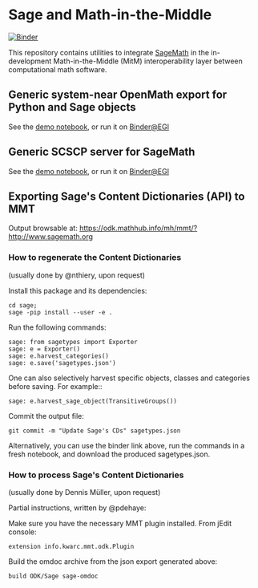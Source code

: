 # Sage and Math-in-the-Middle

[![Binder](https://mybinder.org/badge.svg)](https://mybinder.org/v2/gh/OpenDreamKit/MitM-Sage/master)

This repository contains utilities to integrate
[SageMath](http://sagemath.org) in the in-development
Math-in-the-Middle (MitM) interoperability layer between computational
math software.

## Generic system-near OpenMath export for Python and Sage objects

See the [demo notebook](sage/openmath_pickle_demo.ipynb), or run it on
[Binder@EGI](https://binderhub.fedcloud-tf.fedcloud.eu/v2/gh/OpenDreamKit/MitM-Sage/master?filepath=sage/openmath_pickle_demo.ipynb)

## Generic SCSCP server for SageMath

See the [demo notebook](demo_sage_scscp.ipynb), or run it on
[Binder@EGI](https://binderhub.fedcloud-tf.fedcloud.eu/v2/gh/OpenDreamKit/MitM-Sage/master?filepath=sage/demo_sage_scscp.ipynb)

## Exporting Sage's Content Dictionaries (API) to MMT

Output browsable at: https://odk.mathhub.info/mh/mmt/?http://www.sagemath.org

### How to regenerate the Content Dictionaries

(usually done by @nthiery, upon request)

Install this package and its dependencies:

    cd sage;
    sage -pip install --user -e .

Run the following commands:

    sage: from sagetypes import Exporter
    sage: e = Exporter()
    sage: e.harvest_categories()
    sage: e.save('sagetypes.json')

One can also selectively harvest specific objects, classes and
categories before saving. For example::

    sage: e.harvest_sage_object(TransitiveGroups())

Commit the output file:

    git commit -m "Update Sage's CDs" sagetypes.json

Alternatively, you can use the binder link above, run the commands in
a fresh notebook, and download the produced sagetypes.json.

### How to process Sage's Content Dictionaries

(usually done by Dennis Müller, upon request)

Partial instructions, written by @pdehaye:

Make sure you have the necessary MMT plugin installed. From jEdit console: 

    extension info.kwarc.mmt.odk.Plugin

Build the omdoc archive from the json export generated above:

    build ODK/Sage sage-omdoc
